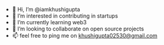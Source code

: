 - 👋 Hi, I’m @iamkhushigupta
- 👀 I’m interested in contributing in startups
- 🌱 I’m currently learning web3
- 💞️ I’m looking to collaborate on open source projects
- 📫 feel free to ping me on khushigupta02530@gmail.com

<!---
iamkhushigupta/iamkhushigupta is a ✨ special ✨ repository because its `README.md` (this file) appears on your GitHub profile.
You can click the Preview link to take a look at your changes.
--->
